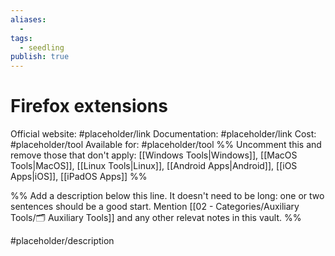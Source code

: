 ```yaml
---
aliases:
  -
tags:
  - seedling
publish: true
---
```


# Firefox extensions

Official website: #placeholder/link
Documentation: #placeholder/link
Cost: #placeholder/tool
Available for: #placeholder/tool %% Uncomment this and remove those that don't apply: [[Windows Tools|Windows]], [[MacOS Tools|MacOS]], [[Linux Tools|Linux]], [[Android Apps|Android]], [[iOS Apps|iOS]], [[iPadOS Apps]] %%

%% Add a description below this line. It doesn't need to be long: one or two sentences should be a good start. Mention [[02 - Categories/Auxiliary Tools/🗂️ Auxiliary Tools]] and any other relevat notes in this vault. %%

#placeholder/description

